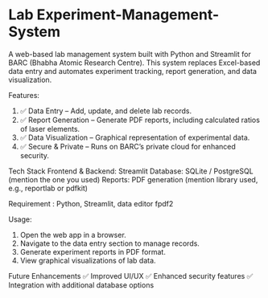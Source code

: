 # Lab Experiment-Management-System

A web-based lab management system built with Python and Streamlit for BARC (Bhabha Atomic Research Centre). This system replaces Excel-based data entry and automates experiment tracking, report generation, and data visualization.

Features:
1. ✅ Data Entry – Add, update, and delete lab records.
2. ✅ Report Generation – Generate PDF reports, including calculated ratios of laser elements.
3. ✅ Data Visualization – Graphical representation of experimental data.
4. ✅ Secure & Private – Runs on BARC’s private cloud for enhanced security.

Tech Stack
Frontend & Backend: Streamlit
Database: SQLite / PostgreSQL (mention the one you used)
Reports: PDF generation (mention library used, e.g., reportlab or pdfkit)

Requirement : Python, Streamlit, data editor fpdf2

Usage:
1. Open the web app in a browser.
2. Navigate to the data entry section to manage records.
3. Generate experiment reports in PDF format.
4. View graphical visualizations of lab data.
   
Future Enhancements
✅ Improved UI/UX
✅ Enhanced security features
✅ Integration with additional database options
